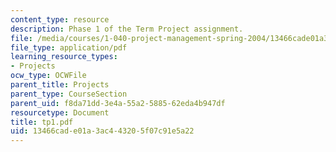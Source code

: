 ```yaml
---
content_type: resource
description: Phase 1 of the Term Project assignment.
file: /media/courses/1-040-project-management-spring-2004/13466cade01a3ac443205f07c91e5a22_tp1.pdf
file_type: application/pdf
learning_resource_types:
- Projects
ocw_type: OCWFile
parent_title: Projects
parent_type: CourseSection
parent_uid: f8da71dd-3e4a-55a2-5885-62eda4b947df
resourcetype: Document
title: tp1.pdf
uid: 13466cad-e01a-3ac4-4320-5f07c91e5a22
---
```

